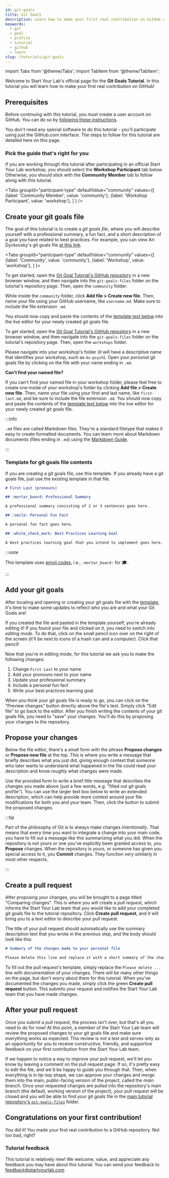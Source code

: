 ```yaml
---
id: git-goals
title: Git Goals
description: Learn how to make your first real contribution on GitHub with the Git Goals Tutorial
keywords:
  - git
  - goal
  - profile
  - tutorial
  - github
  - learn
slug: /tutorials/git-goals
---
```


import Tabs from '@theme/Tabs';
import TabItem from '@theme/TabItem';

Welcome to Start Your Lab's official page for the **Git Goals Tutorial**.
In this tutorial you will learn how to make your first real contribution
on GitHub!

## Prerequisites

Before continuing with this tutorial, you must create a user account on GitHub.
You can do so by [following these instructions](/docs/github-accounts#create-your-github-user-account).

You don't need any special software to do this tutorial - you'll participate using just the GitHub.com interface. The steps to follow for this tutorial are detailed here on this page.

### Pick the guide that's right for you

If you are working through this tutorial after participating in an official Start Your Lab workshop, you should select the **Workshop Participant** tab below. Otherwise, you should stick with the **Community Member** tab to follow along with this tutorial.

<Tabs
  groupId="participant-type"
  defaultValue="community"
  values={[
    {label: 'Community Member', value: 'community'},
    {label: 'Workshop Participant', value: 'workshop'},
  ]
} />

## Create your git goals file

The goal of this tutorial is to create a <i>git goals file</i>, where you will describe yourself with a professional summary, a fun fact, and a short description of a goal you have related to best practices. For example, you can view Ari Dyckovsky's git goals file [at this link](https://github.com/startyourlab/git-goals-tutorial/blob/main/git-goals-files/community/aridyckovsky.md).

<Tabs
  groupId="participant-type"
  defaultValue="community"
  values={[
    {label: 'Community', value: 'community'},
    {label: 'Workshop', value: 'workshop'},
  ]
}>
  <TabItem value="community">
    <p>
      To get started, open the <a href="https://github.com/startyourlab/git-goals-tutorial">Git Goal Tutorial's GitHub repository</a> in a new browser window, and then navigate into the <code>git-goals-files</code> folder on the tutorial's repository page.
      Then, open the <code>community</code> folder.
    </p>
    <p>
      While inside the <code>community</code> folder, click <b>Add file > Create new file</b>. Then, name your file
      using your GitHub username, like <code>username.md</code>. Make sure to include the file
      extension <code>.md</code>.
    </p>
    <p>
      You should now copy and paste the contents of the <a href="#template-for-git-goals-file-contents">template text below</a> into the live editor for your newly created git goals file.
    </p>
  </TabItem>
  <TabItem value="workshop">
    <p>
      To get started, open the <a href="https://github.com/startyourlab/git-goals-tutorial">Git Goal Tutorial's GitHub repository</a> in a new browser window, and then navigate into the <code>git-goals-files</code> folder on the tutorial's repository page.
      Then, open the <code>workshops</code> folder.
    </p>
    <p>
      Please navigate into your workshop's folder (it will have a descriptive name that identifies your workshop, such as <code>du-psych</code>).
      Open your <i>personal</i> git goals file by clicking on the file with your name ending in <code>.md</code>.
    </p>
    <p>
      <b>Can't find your named file?</b>
    </p>
    <p>
      If you can't find your named file in your workshop folder, please feel free to create one inside of your
      workshop's folder by clicking <b>Add file > Create new file</b>. Then, name your file
      using your first and last name, like <code>first-last.md</code>, and be sure to include the file
      extension <code>.md</code>. You should now copy and paste the contents of the <a href="#template-for-git-goals-file-contents">template text below</a> into the live editor for your newly created git goals file.
    </p>
  </TabItem>
</Tabs>

:::info

`.md` files are called Markdown files. They're a standard filetype that makes it easy to create formatted documents. You can learn more about Markdown documents (files ending in `.md`) using the [Markdown Guide](https://www.markdownguide.org/).

:::

### Template for git goals file contents

If you are creating a git goals file, use this template. If you already have a git goals file, just use the existing template in that file.

```md
# First Last (pronouns)

## :mortar_board: Professional Summary

A professional summary consisting of 2 or 3 sentences goes here.

## :smile: Personal Fun Fact

A personal fun fact goes here.

## :white_check_mark: Best Practices Learning Goal

A best practices learning goal that you intend to implement goes here.
```

:::note

This template uses [emoji codes](https://github.com/ikatyang/emoji-cheat-sheet/blob/master/README.md), i.e., `:mortar_board:` for 🎓.

:::

## Add your git goals

After locating and opening or creating your git goals file with the [template](#template-for-git-goals-file-contents), it's time to make some updates to reflect who you are and what your Git Goals are!

If you created the file and pasted in the template yourself, you're already editing it! If you found your file and clicked on it, you need to switch into <i>editing mode</i>. To do that, click on the small pencil icon over on the right of the screen (it'll be next to icons of a trash can and a computer). Click that pencil!

Now that you're in editing mode, for this tutorial we ask you to make the following changes:

1. Change `First Last` to your name
2. Add your pronouns next to your name
3. Update your professional summary
4. Include a personal fun fact
5. Write your best practices learning goal

When you think your git goals file is ready to go, you can click on the "Preview changes" button directly above the file's text. Simply click "Edit file" to go back to the editor. After you finish writing the contents of your git goals file, you need to "save" your changes. You'll do this by proposing your changes to the repository.

## Propose your changes

Below the file editor, there's a small form with the phrase **Propose changes** or **Propose new file** at the top. This is where you write a message that briefly describes what you just did, giving enough context that someone who later wants to understand what happened in the file could read your description and know roughly what changes were made.

Use the provided form to write a brief title message that describes the changes you made above (just a few words, e.g. "filled out git goals profile"). You can use the larger text box below to write an extended description, which can help provide more context around your file modifications for both you and your team. Then, click the button to submit the proposed changes.


:::tip

Part of the philosophy of Git is to always make changes _intentionally_. That means that every time you want to integrate a change into your main code, you have to fill out a message like this summarizing what you did. When the repository is not yours or one you've explicitly been granted access to, you **Propose** changes. When the repository is yours, or someone has given you special access to it, you **Commit** changes. They function very similarly in most other respects.

:::

## Create a pull request

<!-- TODO: Need to add some in-tutorial links to glossary when ready -->
After proposing your changes, you will be brought to a page titled "Comparing changes". This is where you will create a _pull request_, which informs the Start Your Lab team that you would like to add your completed git goals file to the tutorial repository. Click **Create pull request**, and it will bring you to a text editor to describe your pull request.

The title of your pull request should automatically use the summary description text that you wrote in the previous step,
and the body should look like this:

```md
# Summary of the changes made to your personal file

Please delete this line and replace it with a short summary of the changes made to your personal git goals file.

```

To fill out the pull request's template, simply replace the `Please delete ...` line with documentation of your changes.
There will be many other things on the page, but don't worry about them for this tutorial. When you've documented
the changes you made, simply click the green **Create pull request** button. This submits your request and notifies
the Start Your Lab team that you have made changes.

## After your pull request

Once you submit a pull request, the process isn't over, but that's all you need to do for now! At this point, a member of the Start Your Lab team will review the proposed changes to your git goals file and make sure everything works as expected. This
review is _not_ a test and serves only as an opportunity for you to receive constructive, friendly,
and supportive feedback on your first contribution from the Start Your Lab team.

If we happen to notice a way to improve your pull request, we'll let you know by leaving a
comment on the pull request page. If so, it's pretty easy to edit the file, and we'd be happy to guide you through that. Then, when everything
is in tip-top shape, we can approve your changes and _merge_ them into the
main, public-facing version of the project, called the _main branch_. Once your requested changes are pulled into the repository's main branch (the default, working version of the project), your pull request will be closed and you will be able to find your git goals file in the [main tutorial repository's `git-goals-files`](https://github.com/startyourlab/git-goals-tutorial/tree/main/git-goals-files) folder.

<!-- TODO: What happens after pull request submitted -->

## Congratulations on your first contribution!

You did it! You made your first real contribution to a GitHub repository. Not too bad, right?


### Tutorial feedback

This tutorial is relatively new! We welcome, value, and appreciate any feedback you may have about this tutorial. You can send your feedback to [feedback@startyourlab.com](mailto:feedback@startyourlab.com?subject=Git%20Goals%20Tutorial%20Feedback)
